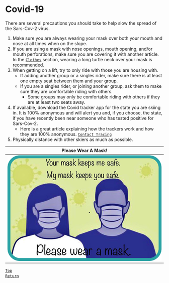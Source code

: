 # Covid-19
There are several precautions you should take to help slow the spread of the Sars-Cov-2 virus.
1. Make sure you are always wearing your mask over both your mouth and nose at all times when on the slope.
2. If you are using a mask with nose openings, mouth opening, and/or mouth perforations, make sure you are covering it with another article. In the [`Clothes`](./Clothes.md#Head) section, wearing a long turtle neck over your mask is recommended.
3. When getting on a lift, try to only ride with those you are housing with.
   * If adding another group or a singles rider, make sure there is at least one empty seat between them and your group.
   * If you are a singles rider, or joining another group, ask them to make sure they are comfortable riding with others.
     * Some groups may only be comfortable riding with others if they are at least two seats away.
4. If available, download the Covid tracker app for the state you are skiing in. It is 100% anonymous and will alert you and, if you choose, the state, if you have recently been near someone who has tested positive for Sars-Cov-2.
   * Here is a great article explaining how the trackers work and how they are 100% anonymous. [`Contact Tracing`](https://ncase.me/contact-tracing/)
5. Physically distance with other skiers as much as possible.

| Please Wear A Mask! |
| --- |
| [<img src="../Images/Masks.png" alt="Masks" width="600"/>](https://www.nm.org/-/media/northwestern/resources/care-areas/infectious-disease/how-to-wear-face-mask.pdf) |

[`Top`](#covid-19)  
[`Return`](../README.md#floridian-guide-to-skiing)
